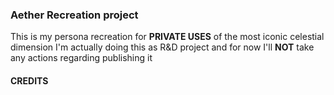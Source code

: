 ### Aether Recreation project
This is my persona recreation for **PRIVATE USES** of the most iconic celestial dimension
I'm actually doing this as R&D project and for now I'll **NOT** take any actions regarding publishing it

#### CREDITS

